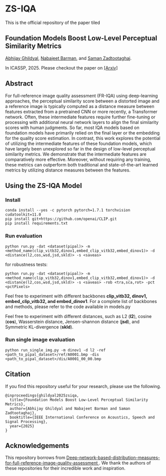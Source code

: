 # ZS-IQA
This is the official repository of the paper tiled
## Foundation Models Boost Low-Level Perceptual Similarity Metrics

[Abhijay Ghildyal](https://abhijay9.github.io/), [Nabajeet Barman](https://www.linkedin.com/in/nabajeetbarman/), and [Saman Zadtootaghaj](https://www.linkedin.com/in/saman-zadtootaghaj-76947568/). 

In ICASSP, 2025. Please checkout the paper on [[Arxiv]](https://arxiv.org/abs/2409.07650)

## Abstract

For full-reference image quality assessment (FR-IQA) using deep-learning approaches, the perceptual similarity score between a distorted image and a reference image is typically computed as a distance measure between features extracted from a pretrained CNN or more recently, a Transformer network. Often, these intermediate features require further fine-tuning or processing with additional neural network layers to align the final similarity scores with human judgments. So far, most IQA models based on foundation models have primarily relied on the final layer or the embedding for the quality score estimation. In contrast, this work explores the potential of utilizing the intermediate features of these foundation models, which have largely been unexplored so far in the design of low-level perceptual similarity metrics. We demonstrate that the intermediate features are comparatively more effective. Moreover, without requiring any training, these metrics can outperform both traditional and state-of-the-art learned metrics by utilizing distance measures between the features.

## Using the ZS-IQA Model

### Install

```
conda install --yes -c pytorch pytorch=1.7.1 torchvision cudatoolkit=11.0
pip install git+https://github.com/openai/CLIP.git
pip install requirements.txt
```

### Run evaluation

```
python run.py -dat <dataset(pipal)> -m <method_name(clip_vitb32,dinov1,embed_clip_vitb32,embed_dinov1)> -d <distance(l2,cos,wsd,jsd,skld)> -s <saveas>
```

for robustness tests:

```
python run.py -dat <dataset(pipal)> -m <method_name(clip_vitb32,dinov1,embed_clip_vitb32,embed_dinov1)> -d <distance(l2,cos,wsd,jsd,skld)> -s <saveas> -rob <tra,sca,rot> -pct <pctPixels>
```

Feel free to experiment with different backbones <b>clip_vitb32, dinov1, embed_clip_vitb32, and embed_dinov1</b>. For a complete list of backbones and methods, please refer to the code available in models.py 

Feel free to experiment with different distances, such as L2 (<b>l2</b>), cosine (<b>cos</b>), Wasserstein distance, Jensen-shannon distance (<b>jsd</b>), and Symmetric KL-divergence (<b>skld</b>).

### Run single image evaluation

```
python run_single_img.py -m dinov1 -d l2 -ref <path_to_pipal_dataset>/ref/A0001.bmp -dis <path_to_pipal_dataset>/dis/A0001_00_00.bmp
```

## Citation

If you find this repository useful for your research, please use the following.

```
@inproceedings{ghildyal2025zsiqa,
  title={Foundation Models Boost Low-Level Perceptual Similarity Metrics},
  author={Abhijay Ghildyal and Nabajeet Barman and Saman Zadtootaghaj},
  booktitle={IEEE International Conference on Acoustics, Speech and Signal Processing},
  year={2025}
}
```

## Acknowledgements
This repository borrows from [Deep-network-based-distribution-measures-for-full-reference-image-quality-assessment
](https://github.com/Buka-Xing/Deep-network-based-distribution-measures-for-full-reference-image-quality-assessment/tree/main). We thank the authors of these repositories for their incredible work and inspiration.
